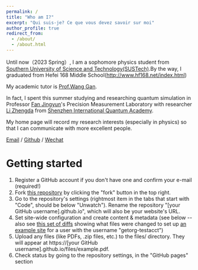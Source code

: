 ```yaml
---
permalink: /
title: "Who am I?"
excerpt: "Qui suis-je? Ce que vous devez savoir sur moi"
author_profile: true
redirect_from: 
  - /about/
  - /about.html
---
```


Until now（2023 Spring）, I am a sophomore physics student from [Southern University of Science and Technology(SUSTech)](https://www.sustech.edu.cn/).By the way, I graduated from Hefei 168 Middle School(http://www.hf168.net/index.html)

My academic tutor is [Prof.Wang Gan](https://www.sustech.edu.cn/zh/faculties/english-wang-gan.html).

In fact, I spent this summer studying and researching quantum simulation in Professor [Fan Jingyun](https://sustech.edu.cn/zh/faculties/fanjingyun.html)'s Precision Measurement Laboratory with researcher [Li Zhengda](https://www.sustech.edu.cn/zh/faculties/lizhengda.html) from [Shenzhen International Quantum Academy](https://www.sziqa.ac.cn/).

My home page will record my research interests (especially in physics) so that I can communicate with more excellent people.

[Email](12112127@mail.sustech.edu.cn) / [Github](https://github.com/YuzheCheung) / [Wechat](../images/wechat.jpg) 



Getting started
======
1. Register a GitHub account if you don't have one and confirm your e-mail (required!)
1. Fork [this repository](https://github.com/academicpages/academicpages.github.io) by clicking the "fork" button in the top right. 
1. Go to the repository's settings (rightmost item in the tabs that start with "Code", should be below "Unwatch"). Rename the repository "[your GitHub username].github.io", which will also be your website's URL.
1. Set site-wide configuration and create content & metadata (see below -- also see [this set of diffs](http://archive.is/3TPas) showing what files were changed to set up [an example site](https://getorg-testacct.github.io) for a user with the username "getorg-testacct")
1. Upload any files (like PDFs, .zip files, etc.) to the files/ directory. They will appear at https://[your GitHub username].github.io/files/example.pdf.  
1. Check status by going to the repository settings, in the "GitHub pages" section

 
